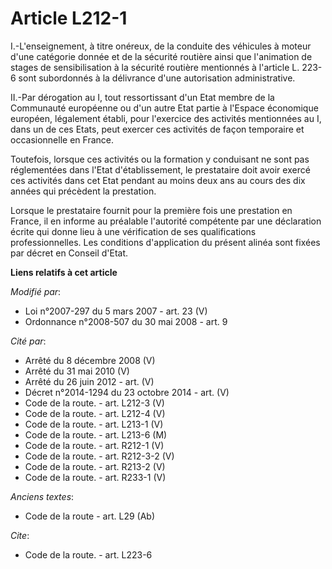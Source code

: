 # Article L212-1

I.-L'enseignement, à titre onéreux, de la conduite des véhicules à moteur d'une catégorie donnée et de la sécurité routière
ainsi que l'animation de stages de sensibilisation à la sécurité routière mentionnés à l'article L. 223-6 sont subordonnés à
la délivrance d'une autorisation administrative. 

II.-Par dérogation au I, tout ressortissant d'un Etat membre de la Communauté européenne ou d'un autre Etat partie à l'Espace
économique européen, légalement établi, pour l'exercice des activités mentionnées au I, dans un de ces Etats, peut exercer
ces activités de façon temporaire et occasionnelle en France. 

Toutefois, lorsque ces activités ou la formation y conduisant ne sont pas réglementées dans l'Etat d'établissement, le
prestataire doit avoir exercé ces activités dans cet Etat pendant au moins deux ans au cours des dix années qui précèdent la
prestation. 

Lorsque le prestataire fournit pour la première fois une prestation en France, il en informe au préalable l'autorité
compétente par une déclaration écrite qui donne lieu à une vérification de ses qualifications professionnelles. Les
conditions d'application du présent alinéa sont fixées par décret en Conseil d'Etat.

**Liens relatifs à cet article**

_Modifié par_:

  - Loi n°2007-297 du 5 mars 2007 - art. 23 (V)
  - Ordonnance n°2008-507 du 30 mai 2008 - art. 9

_Cité par_:

  - Arrêté du 8 décembre 2008 (V)
  - Arrêté du 31 mai 2010 (V)
  - Arrêté du 26 juin 2012 - art. (V)
  - Décret n°2014-1294 du 23 octobre 2014 - art. (V)
  - Code de la route. - art. L212-3 (V)
  - Code de la route. - art. L212-4 (V)
  - Code de la route. - art. L213-1 (V)
  - Code de la route. - art. L213-6 (M)
  - Code de la route. - art. R212-1 (V)
  - Code de la route. - art. R212-3-2 (V)
  - Code de la route. - art. R213-2 (V)
  - Code de la route. - art. R233-1 (V)

_Anciens textes_:

  - Code de la route - art. L29 (Ab)

_Cite_:

  - Code de la route. - art. L223-6
